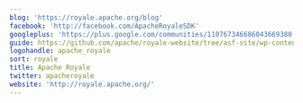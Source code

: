```yaml
---
blog: 'https://royale.apache.org/blog'
facebook: 'http://facebook.com/ApacheRoyaleSDK'
googleplus: 'https://plus.google.com/communities/110767346686043669380'
guide: https://github.com/apache/royale-website/tree/asf-site/wp-content/uploads/2018/01
logohandle: apache_royale
sort: royale
title: Apache Royale
twitter: apacheroyale
website: 'http://royale.apache.org/'
---
```

